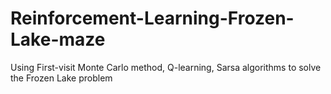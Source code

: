 # Reinforcement-Learning-Frozen-Lake-maze
Using First-visit Monte Carlo method, Q-learning, Sarsa algorithms to solve the Frozen Lake problem
